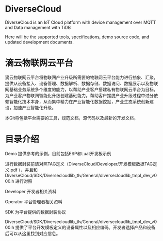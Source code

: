# DiverseCloud
DiverseCloud is an IoT Cloud platform with device management over MQTT and Data management with TiDB

Here will be the supported tools, specifications, demo source code, and updated development documents.

# 滴云物联网云平台
滴云物联网云平台将物联网产业升级所需要的物联网云平台能力进行抽象、汇聚，提供从设备接入、设备管理、数据解析、数据存储、数据访问、数据展示以及物联网基础业务系统多个维度的能力，以帮助产业客户搭建私有物联网云平台为目标，为产业客户物联网智能化升级创建基础能力，帮助客户摆脱产业升级过程中过分依赖智能化技术本身，从而集中精力在产业智能化数据挖掘，产业生态系统创新建设，加速产业智能化升级。

本Git将包括平台需要的工具，规范文档，源代码以及最新的开发文档。


# 目录介绍

Demo 提供参考的示例，目前包括ESP和Luat开发板示例 

进行数据封装前请对照TAG定义（DiverseCloud/Developer/开发模板数据TAG定义.pdf ），并且和DiverseCloud/SDK/Diversecloudlib_tlv/General/diversecloudlib_tmpl_dev_v000.h 进行对照


Developer 开发者相关资料 

Operator 平台管理者相关资料 

SDK 为平台提供的数据封装协议

DiverseCloud/SDK/Diversecloudlib_tlv/General/diversecloudlib_tmpl_dev_v000.h 提供了平台开发模板定义的设备属性以及相应编码。开发者选择产品和设备后可以从这里找到对应信息。
